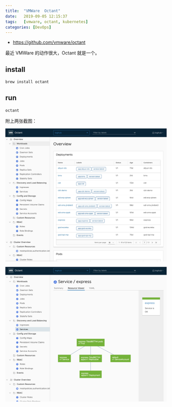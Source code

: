 ```yaml
---
title:  "VMWare  Octant"
date:   2019-09-05 12:15:37
tags:   [vmware, octant, kubernetes]
categories: [DevOps]
---
```



- https://github.com/vmware/octant

最近 VMWare 的动作很大，Octant 就是一个。

## install

```sh
brew install octant
```

## run

```sh
octant
```

附上两张截图：

![](./resources/2019-09-05-vmware-octant/octant-1.jpg)

![](./resources/2019-09-05-vmware-octant/octant-2.png)
